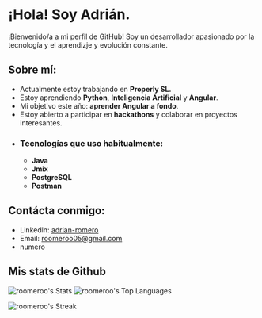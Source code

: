 
# ¡Hola! Soy Adrián.

¡Bienvenido/a a mi perfil de GitHub! Soy un desarrollador apasionado por la tecnología y el aprendizje y evolución constante.

## Sobre mí:

- Actualmente estoy trabajando en **Properly SL.**
- Estoy aprendiendo **Python**, **Inteligencia Artificial** y **Angular**.
- Mi objetivo este año: **aprender Angular a fondo**.
- Estoy abierto a participar en **hackathons** y colaborar en proyectos interesantes.
- ### Tecnologías que uso habitualmente:
  - **Java**
  - **Jmix**
  - **PostgreSQL**
  - **Postman**

## Contácta conmigo:
- Linkedln: [adrian-romero](https://www.linkedin.com/in/adrian-romero-627b6b324/)
- Email: [roomeroo05@gmail.com](mailto:roomeroo05@gmail.com)
- numero

## Mis stats de Github

![roomeroo's Stats](https://github-readme-stats.vercel.app/api?username=roomeroo&theme=dracula&show_icons=true&hide_border=true&count_private=false)
![roomeroo's Top Languages](https://github-readme-stats.vercel.app/api/top-langs/?username=roomeroo&theme=dracula&show_icons=true&hide_border=true&layout=compact)

![roomeroo's Streak](https://github-readme-streak-stats.herokuapp.com/?user=roomeroo&theme=dracula&hide_border=true)
